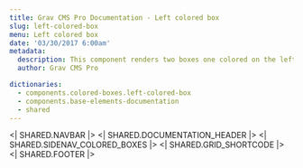 ```yaml
---
title: Grav CMS Pro Documentation - Left colored box
slug: left-colored-box
menu: Left colored box
date: '03/30/2017 6:00am'
metadata:
  description: This component renders two boxes one colored on the left made to contain a big title and the other one made to contain a descriptional content
  author: Grav CMS Pro

dictionaries:
  - components.colored-boxes.left-colored-box
  - components.base-elements-documentation
  - shared
---
```


<| SHARED.NAVBAR |>
<| SHARED.DOCUMENTATION_HEADER |>
<| SHARED.SIDENAV_COLORED_BOXES |>
<| SHARED.GRID_SHORTCODE |>
<| SHARED.FOOTER |>
